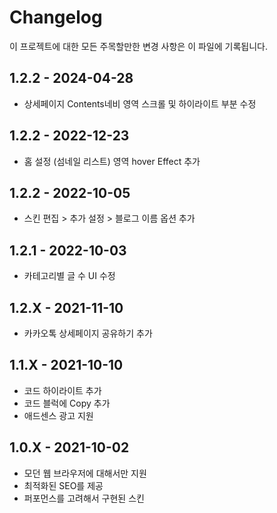 # Changelog

이 프로젝트에 대한 모든 주목할만한 변경 사항은 이 파일에 기록됩니다.

## 1.2.2 - 2024-04-28

- 상세페이지 Contents네비 영역 스크롤 및 하이라이트 부분 수정

## 1.2.2 - 2022-12-23

- 홈 설정 (섬네일 리스트) 영역 hover Effect 추가

## 1.2.2 - 2022-10-05

- 스킨 편집 > 추가 설정 > 블로그 이름 옵션 추가

## 1.2.1 - 2022-10-03

- 카테고리별 글 수 UI 수정

## 1.2.X - 2021-11-10

- 카카오톡 상세페이지 공유하기 추가

## 1.1.X - 2021-10-10

- 코드 하이라이트 추가
- 코드 블럭에 Copy 추가
- 애드센스 광고 지원

## 1.0.X - 2021-10-02

- 모던 웹 브라우저에 대해서만 지원
- 최적화된 SEO를 제공
- 퍼포먼스를 고려해서 구현된 스킨
